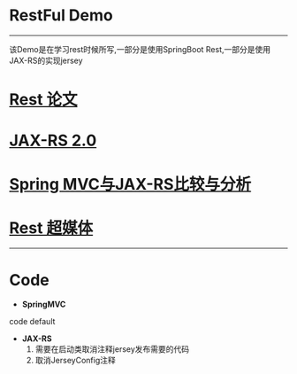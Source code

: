 # RestFul Demo
---------
该Demo是在学习rest时候所写,一部分是使用SpringBoot Rest,一部分是使用JAX-RS的实现jersey 

# [Rest 论文](http://www.ics.uci.edu/~fielding/pubs/dissertation/top.htm)

# [JAX-RS 2.0](http://www.infoq.com/cn/news/2013/07/Whats-New-in-JAX-RS-2.0)

# [Spring MVC与JAX-RS比较与分析](http://www.infoq.com/cn/articles/springmvc_jsx-rs)

# [Rest 超媒体](https://projects.spring.io/spring-hateoas/)

---------

# Code
- **SpringMVC**

code default

- **JAX-RS**
    1. 需要在启动类取消注释jersey发布需要的代码
    2. 取消JerseyConfig注释